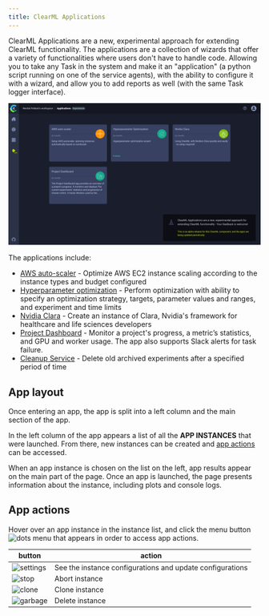 ```yaml
---
title: ClearML Applications
---
```


ClearML Applications are a new, experimental approach for extending ClearML functionality.
The applications are a collection of wizards that offer a variety of functionalities where users don't have to 
handle code. Allowing you to take any Task in the system and make it an "application" (a python script running on one of the service agents), 
with the ability to configure it with a wizard, and allow you to add reports as well (with the same Task logger interface).


![ClearML Applications main page](../../img/webapp_apps_overview.png)

The applications include:
* [AWS auto-scaler](aws_auto_scaler.md) - Optimize AWS EC2 instance scaling according to the instance types and budget configured 
* [Hyperparameter optimization](hyperparam_opt.md) - Perform optimization with ability to specify an optimization strategy, 
  targets, parameter values and ranges, and experiment and time limits
* [Nvidia Clara](nvidia_clara.md) - Create an instance of Clara, Nvidia's framework for healthcare and life sciences developers
* [Project Dashboard](project_dashboard.md) - Monitor a project's progress, a metric’s statistics, and GPU and worker usage. The app also supports Slack alerts for task failure. 
* [Cleanup Service](cleanup_app.md) - Delete old archived experiments after a specified period of time

## App layout

Once entering an app, the app is split into a left column and the main section of the app. 

In the left column of the app appears a list of all the **APP INSTANCES** that were launched. From there, new instances can 
be created and [app actions](#app-actions) can be accessed.

When an app instance is chosen on the list on the left, app results appear on the main part of the 
page. Once an app is launched, the page presents information about the instance, including
plots and console logs. 

## App actions

Hover over an app instance in the instance list, and click the menu button <img src="/docs/latest/icons/ico-dots-v-menu.svg" alt="dots menu" className="icon size-sm space-sm" /> 
that appears in order to access app actions. 

|button|action|
|--|--|
|<img src="/docs/latest/icons/ico-settings.svg" alt="settings" className="icon size-sm space-sm" /> | See the instance configurations and update configurations |
|<img src="/docs/latest/icons/ico-status-aborted.svg" alt="stop" className="icon size-sm space-sm" /> |Abort instance |
|<img src="/docs/latest/icons/ico-clone.svg" alt="clone" className="icon size-sm space-sm" /> | Clone instance |
|<img src="/docs/latest/icons/ico-trash.svg" alt="garbage" className="icon size-sm space-sm" />|Delete instance |


